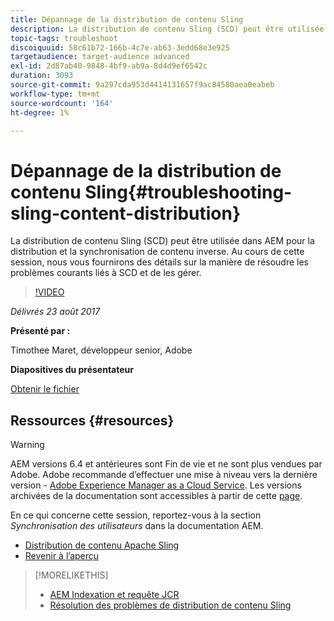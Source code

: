 ```yaml
---
title: Dépannage de la distribution de contenu Sling
description: La distribution de contenu Sling (SCD) peut être utilisée dans AEM pour la distribution et la synchronisation de contenu inverse. Au cours de cette session, nous vous fournirons des détails sur la manière de résoudre les problèmes courants liés à SCD et de les gérer.
topic-tags: troubleshoot
discoiquuid: 58c61b72-166b-4c7e-ab63-3edd68e3e925
targetaudience: target-audience advanced
exl-id: 2d87ab40-9848-4bf9-ab9a-8d4d9ef6542c
duration: 3093
source-git-commit: 9a297cda953d4414131657f9ac84580aea0eabeb
workflow-type: tm+mt
source-wordcount: '164'
ht-degree: 1%

---
```


# Dépannage de la distribution de contenu Sling{#troubleshooting-sling-content-distribution}

La distribution de contenu Sling (SCD) peut être utilisée dans AEM pour la distribution et la synchronisation de contenu inverse. Au cours de cette session, nous vous fournirons des détails sur la manière de résoudre les problèmes courants liés à SCD et de les gérer.

>[!VIDEO](https://video.tv.adobe.com/v/19451/?quality=9)

*Délivrés 23 août 2017*

**Présenté par :**

Timothee Maret, développeur senior, Adobe

**Diapositives du présentateur**

[Obtenir le fichier](assets/aem-gems-scd.pdf)

## Ressources {#resources}

>[!WARNING]
>
>AEM versions 6.4 et antérieures sont Fin de vie et ne sont plus vendues par Adobe.  Adobe recommande d’effectuer une mise à niveau vers la dernière version - [Adobe Experience Manager as a Cloud Service](https://experienceleague.adobe.com/docs/experience-manager-cloud-service.html).  Les versions archivées de la documentation sont accessibles à partir de cette [page](https://experienceleague.adobe.com/docs/experience-manager-release-information/aem-release-updates/previous-updates/aem-previous-versions.html?lang=fr).
>
>En ce qui concerne cette session, reportez-vous à la section *Synchronisation des utilisateurs* dans la documentation AEM.

* [Distribution de contenu Apache Sling](https://sling.apache.org/documentation/bundles/content-distribution.html)
* [Revenir à l’aperçu](https://helpx.adobe.com/experience-manager/kt/eseminars/gems/aem-index.html)

>[!MORELIKETHIS]
>
>* [AEM Indexation et requête JCR](aem-indexing-jcr-query.md)
>* [Résolution des problèmes de distribution de contenu Sling](aem-troubleshooting-sling.md)

